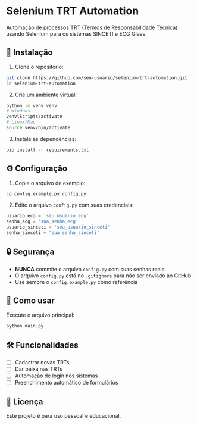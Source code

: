 # Selenium TRT Automation

Automação de processos TRT (Termos de Responsabilidade Técnica) usando Selenium para os sistemas SINCETI e ECG Glass.

## 🚀 Instalação

1. Clone o repositório:
```bash
git clone https://github.com/seu-usuario/selenium-trt-automation.git
cd selenium-trt-automation
```

2. Crie um ambiente virtual:
```bash
python -m venv venv
# Windows
venv\Scripts\activate
# Linux/Mac
source venv/bin/activate
```

3. Instale as dependências:
```bash
pip install -r requirements.txt
```

## ⚙️ Configuração

1. Copie o arquivo de exemplo:
```bash
cp config.example.py config.py
```

2. Edite o arquivo `config.py` com suas credenciais:
```python
usuario_ecg = 'seu_usuario_ecg'
senha_ecg = 'sua_senha_ecg'
usuario_sinceti = 'seu_usuario_sinceti'
senha_sinceti = 'sua_senha_sinceti'
```

## 🔒 Segurança

- **NUNCA** commite o arquivo `config.py` com suas senhas reais
- O arquivo `config.py` está no `.gitignore` para não ser enviado ao GitHub
- Use sempre o `config.example.py` como referência

## 📖 Como usar

Execute o arquivo principal:
```bash
python main.py
```

## 🛠️ Funcionalidades

- [ ] Cadastrar novas TRTs
- [ ] Dar baixa nas TRTs
- [ ] Automação de login nos sistemas
- [ ] Preenchimento automático de formulários

## 📝 Licença

Este projeto é para uso pessoal e educacional.
